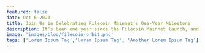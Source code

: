 ```yaml
---
featured: false
date: Oct 6 2021
title: Join Us in Celebrating Filecoin Mainnet’s One-Year Milestone
description: It’s been one year since the Filecoin Mainnet launch, and there’s a lot planned to celebrate this first year in orbit!
image: 'images/blog/filecoin-orbit.png'
tags: ['Lorem Ipsum Tag','Lorem Ipsum Tag', 'Another Lorem Ipsum Tag']
---
```

